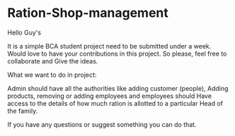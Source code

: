 # Ration-Shop-management

Hello Guy's

It is a simple BCA student project need to be submitted under a week. Would love to have your contributions in this project. So please, feel free to collaborate and Give the ideas. 

What we want to do in project:

Admin should have all the authorities like adding customer (people),
Adding products, removing or adding employees and employees should
Have access to the details of how much ration is allotted to a particular
Head of the family. 

If you have any questions or suggest something you can do that.
